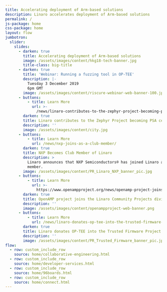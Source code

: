 ```yaml
---
title: Accelerating deployment of Arm-based solutions
description: Linaro accelerates deployment of Arm-based solutions
permalink: /
js-package: home
css-package: home
layout: flow
jumbotron:
  slider:
    slides:
      - darken: true
        title: Accelerating deployment of Arm-based solutions
        image: /assets/images/content/hkg18-tech-banner.jpg
        title-class: big-title
      - darken: true
        title: 'Webinar: Running a fuzzing tool in OP-TEE'
        description: |-
          Tuesday 3 December 2019
          6pm GMT
        image: /assets/images/content/riscure-webinar-web-banner-100.jpg
      - buttons:
          - title: Learn More
            url: >-
              /news/linaro-contributes-to-the-zephyr-project-becoming-psa-certified/
        darken: true
        title: Linaro contributes to the Zephyr Project becoming PSA certified
        description: ''
        image: /assets/images/content/city.jpg
      - buttons:
          - title: Learn More
            url: /news/nxp-joins-as-a-club-member/
        darken: true
        title: NXP Becomes Club Member of Linaro
        description: >
          Linaro announces that NXP Semiconductors® has joined Linaro as a Club
          member.
        image: /assets/images/content/PR_Linaro_NXP_banner_pic.jpg
      - buttons:
          - title: Learn More
            url: >-
              https://www.openampproject.org/news/openamp-project-joins-the-linaro-community-projects-division/
        darken: true
        title: OpenAMP project joins the Linaro Community Projects division
        description: ''
        image: /assets/images/content/openampproject-web-banner.png
      - buttons:
          - title: Learn More
            url: /news/linaro-donates-op-tee-into-the-trusted-firmware-project/
        darken: true
        title: Linaro donates OP-TEE into the Trusted Firmware Project
        description: ''
        image: /assets/images/content/PR_Trusted_Firmware_banner_pic.jpg
flow:
  - row: custom_include_row
    source: home/collaborative-engineering.html
  - row: custom_include_row
    source: home/developer-services.html
  - row: custom_include_row
    source: home/96boards.html
  - row: custom_include_row
    source: home/connect.html
---
```


